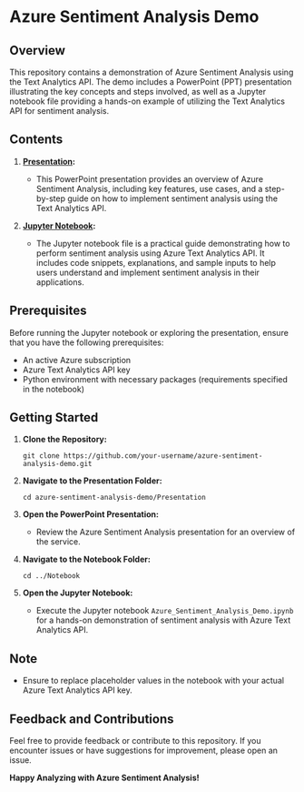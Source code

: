 # Azure Sentiment Analysis Demo

## Overview

This repository contains a demonstration of Azure Sentiment Analysis using the Text Analytics API. The demo includes a PowerPoint (PPT) presentation illustrating the key concepts and steps involved, as well as a Jupyter notebook file providing a hands-on example of utilizing the Text Analytics API for sentiment analysis.

## Contents

1. **[Presentation](/Presentation/Azure_Sentiment_Analysis_Demo.pptx):**
   - This PowerPoint presentation provides an overview of Azure Sentiment Analysis, including key features, use cases, and a step-by-step guide on how to implement sentiment analysis using the Text Analytics API.

2. **[Jupyter Notebook](/Notebook/Azure_Sentiment_Analysis_Demo.ipynb):**
   - The Jupyter notebook file is a practical guide demonstrating how to perform sentiment analysis using Azure Text Analytics API. It includes code snippets, explanations, and sample inputs to help users understand and implement sentiment analysis in their applications.

## Prerequisites

Before running the Jupyter notebook or exploring the presentation, ensure that you have the following prerequisites:

- An active Azure subscription
- Azure Text Analytics API key
- Python environment with necessary packages (requirements specified in the notebook)

## Getting Started

1. **Clone the Repository:**
   ```
   git clone https://github.com/your-username/azure-sentiment-analysis-demo.git
   ```

2. **Navigate to the Presentation Folder:**
   ```
   cd azure-sentiment-analysis-demo/Presentation
   ```

3. **Open the PowerPoint Presentation:**
   - Review the Azure Sentiment Analysis presentation for an overview of the service.

4. **Navigate to the Notebook Folder:**
   ```
   cd ../Notebook
   ```

5. **Open the Jupyter Notebook:**
   - Execute the Jupyter notebook `Azure_Sentiment_Analysis_Demo.ipynb` for a hands-on demonstration of sentiment analysis with Azure Text Analytics API.

## Note

- Ensure to replace placeholder values in the notebook with your actual Azure Text Analytics API key.

## Feedback and Contributions

Feel free to provide feedback or contribute to this repository. If you encounter issues or have suggestions for improvement, please open an issue.

**Happy Analyzing with Azure Sentiment Analysis!**
